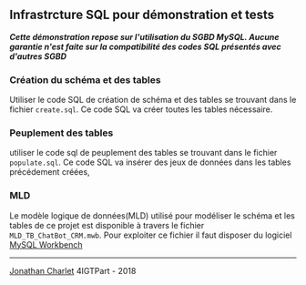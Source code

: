 ## Infrastrcture SQL pour démonstration et tests
_**Cette démonstration repose sur l'utilisation du SGBD MySQL. Aucune garantie n'est faite sur la compatibilité des codes SQL présentés avec d'autres SGBD**_

### Création du schéma et des tables
Utiliser le code SQL de création de schéma et des tables se trouvant dans le fichier `create.sql`.
Ce code SQL va créer toutes les tables nécessaire.

### Peuplement des tables
utiliser le code sql de peuplement des tables se trouvant dans le fichier `populate.sql`.
Ce code SQL va insérer des jeux de données dans les tables précédement créées,

### MLD
Le modèle logique de données(MLD) utilisé pour modéliser le schéma et les tables de ce projet est disponible à travers le fichier `MLD_TB_ChatBot_CRM.mwb`.
Pour exploiter ce fichier il faut disposer du logiciel [MySQL Workbench](https://www.mysql.com/fr/products/workbench/)

---
[Jonathan Charlet](mailto:jonathan.charlet@bluewin.ch) 4IGTPart - 2018
